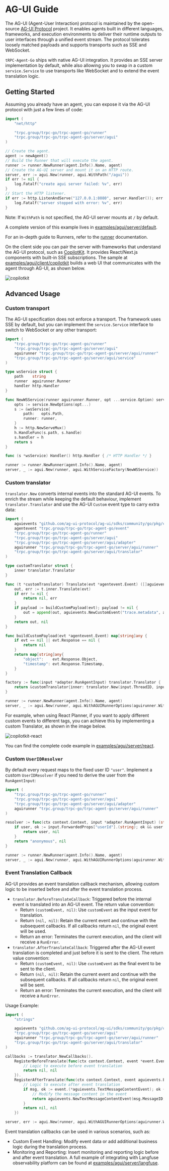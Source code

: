 # AG-UI Guide

The AG-UI (Agent-User Interaction) protocol is maintained by the open-source [AG-UI Protocol](https://github.com/ag-ui-protocol/ag-ui) project. It enables agents built in different languages, frameworks, and execution environments to deliver their runtime outputs to user interfaces through a unified event stream. The protocol tolerates loosely matched payloads and supports transports such as SSE and WebSocket.

`tRPC-Agent-Go` ships with native AG-UI integration. It provides an SSE server implementation by default, while also allowing you to swap in a custom `service.Service` to use transports like WebSocket and to extend the event translation logic.

## Getting Started

Assuming you already have an agent, you can expose it via the AG-UI protocol with just a few lines of code:

```go
import (
    "net/http"

    "trpc.group/trpc-go/trpc-agent-go/runner"
    "trpc.group/trpc-go/trpc-agent-go/server/agui"
)

// Create the agent.
agent := newAgent()
// Build the Runner that will execute the agent.
runner := runner.NewRunner(agent.Info().Name, agent)
// Create the AG-UI server and mount it on an HTTP route.
server, err := agui.New(runner, agui.WithPath("/agui"))
if err != nil {
    log.Fatalf("create agui server failed: %v", err)
}
// Start the HTTP listener.
if err := http.ListenAndServe("127.0.0.1:8080", server.Handler()); err != nil {
    log.Fatalf("server stopped with error: %v", err)
}
```

Note: If `WithPath` is not specified, the AG-UI server mounts at `/` by default.

A complete version of this example lives in [examples/agui/server/default](https://github.com/trpc-group/trpc-agent-go/tree/main/examples/agui/server/default).

For an in-depth guide to Runners, refer to the [runner](./runner.md) documentation.

On the client side you can pair the server with frameworks that understand the AG-UI protocol, such as [CopilotKit](https://github.com/CopilotKit/CopilotKit). It provides React/Next.js components with built-in SSE subscriptions. The sample at [examples/agui/client/copilotkit](https://github.com/trpc-group/trpc-agent-go/tree/main/examples/agui/client/copilotkit) builds a web UI that communicates with the agent through AG-UI, as shown below.

![copilotkit](../assets/img/agui/copilotkit.png)

## Advanced Usage

### Custom transport

The AG-UI specification does not enforce a transport. The framework uses SSE by default, but you can implement the `service.Service` interface to switch to WebSocket or any other transport:

```go
import (
    "trpc.group/trpc-go/trpc-agent-go/runner"
    "trpc.group/trpc-go/trpc-agent-go/server/agui"
    aguirunner "trpc.group/trpc-go/trpc-agent-go/server/agui/runner"
	"trpc.group/trpc-go/trpc-agent-go/server/agui/service"
)

type wsService struct {
	path    string
	runner  aguirunner.Runner
	handler http.Handler
}

func NewWSService(runner aguirunner.Runner, opt ...service.Option) service.Service {
	opts := service.NewOptions(opt...)
	s := &wsService{
		path:   opts.Path,
		runner: runner,
	}
	h := http.NewServeMux()
	h.HandleFunc(s.path, s.handle)
	s.handler = h
	return s
}

func (s *wsService) Handler() http.Handler { /* HTTP Handler */ }

runner := runner.NewRunner(agent.Info().Name, agent)
server, _ := agui.New(runner, agui.WithServiceFactory(NewWSService))
```

### Custom translator

`translator.New` converts internal events into the standard AG-UI events. To enrich the stream while keeping the default behaviour, implement `translator.Translator` and use the AG-UI `Custom` event type to carry extra data:

```go
import (
    aguievents "github.com/ag-ui-protocol/ag-ui/sdks/community/go/pkg/core/events"
    agentevent "trpc.group/trpc-go/trpc-agent-go/event"
    "trpc.group/trpc-go/trpc-agent-go/runner"
    "trpc.group/trpc-go/trpc-agent-go/server/agui"
    "trpc.group/trpc-go/trpc-agent-go/server/agui/adapter"
    aguirunner "trpc.group/trpc-go/trpc-agent-go/server/agui/runner"
    "trpc.group/trpc-go/trpc-agent-go/server/agui/translator"
)

type customTranslator struct {
    inner translator.Translator
}

func (t *customTranslator) Translate(evt *agentevent.Event) ([]aguievents.Event, error) {
    out, err := t.inner.Translate(evt)
    if err != nil {
        return nil, err
    }
    if payload := buildCustomPayload(evt); payload != nil {
        out = append(out, aguievents.NewCustomEvent("trace.metadata", aguievents.WithValue(payload)))
    }
    return out, nil
}

func buildCustomPayload(evt *agentevent.Event) map[string]any {
    if evt == nil || evt.Response == nil {
        return nil
    }
    return map[string]any{
        "object":    evt.Response.Object,
        "timestamp": evt.Response.Timestamp,
    }
}

factory := func(input *adapter.RunAgentInput) translator.Translator {
    return &customTranslator{inner: translator.New(input.ThreadID, input.RunID)}
}

runner := runner.NewRunner(agent.Info().Name, agent)
server, _ := agui.New(runner, agui.WithAGUIRunnerOptions(aguirunner.WithTranslatorFactory(factory)))
```

For example, when using React Planner, if you want to apply different custom events to different tags, you can achieve this by implementing a custom Translator, as shown in the image below.

![copilotkit-react](../assets/img/agui/copilotkit-react.png)

You can find the complete code example in [examples/agui/server/react](https://github.com/trpc-group/trpc-agent-go/tree/main/examples/agui/server/react).

### Custom `UserIDResolver`

By default every request maps to the fixed user ID `"user"`. Implement a custom `UserIDResolver` if you need to derive the user from the `RunAgentInput`:

```go
import (
    "trpc.group/trpc-go/trpc-agent-go/runner"
    "trpc.group/trpc-go/trpc-agent-go/server/agui"
    "trpc.group/trpc-go/trpc-agent-go/server/agui/adapter"
    aguirunner "trpc.group/trpc-go/trpc-agent-go/server/agui/runner"
)

resolver := func(ctx context.Context, input *adapter.RunAgentInput) (string, error) {
    if user, ok := input.ForwardedProps["userId"].(string); ok && user != "" {
        return user, nil
    }
    return "anonymous", nil
}

runner := runner.NewRunner(agent.Info().Name, agent)
server, _ := agui.New(runner, agui.WithAGUIRunnerOptions(aguirunner.WithUserIDResolver(resolver)))
```

### Event Translation Callback

AG-UI provides an event translation callback mechanism, allowing custom logic to be inserted before and after the event translation process.

- `translator.BeforeTranslateCallback`: Triggered before the internal event is translated into an AG-UI event. The return value convention:
  - Return `(customEvent, nil)`: Use `customEvent` as the input event for translation.
  - Return `(nil, nil)`: Retain the current event and continue with the subsequent callbacks. If all callbacks return `nil`, the original event will be used.
  - Return an error: Terminates the current execution, and the client will receive a `RunError`.
- `translator.AfterTranslateCallback`: Triggered after the AG-UI event translation is completed and just before it is sent to the client. The return value convention:
  - Return `(customEvent, nil)`: Use `customEvent` as the final event to be sent to the client.
  - Return `(nil, nil)`: Retain the current event and continue with the subsequent callbacks. If all callbacks return `nil`, the original event will be sent.
  - Return an error: Terminates the current execution, and the client will receive a `RunError`.

Usage Example:

```go
import (
    "strings"

    aguievents "github.com/ag-ui-protocol/ag-ui/sdks/community/go/pkg/core/events"
    "trpc.group/trpc-go/trpc-agent-go/server/agui"
    aguirunner "trpc.group/trpc-go/trpc-agent-go/server/agui/runner"
    "trpc.group/trpc-go/trpc-agent-go/server/agui/translator"
)

callbacks := translator.NewCallbacks().
    RegisterBeforeTranslate(func(ctx context.Context, event *event.Event) (*event.Event, error) {
        // Logic to execute before event translation
        return nil, nil
    }).
    RegisterAfterTranslate(func(ctx context.Context, event aguievents.Event) (aguievents.Event, error) {
        // Logic to execute after event translation
        if msg, ok := event.(*aguievents.TextMessageContentEvent); ok {
            // Modify the message content in the event
            return aguievents.NewTextMessageContentEvent(msg.MessageID, msg.Delta+" [via callback]"), nil
        }
        return nil, nil
    })

server, err := agui.New(runner, agui.WithAGUIRunnerOptions(aguirunner.WithTranslateCallbacks(callbacks)))
```

Event translation callbacks can be used in various scenarios, such as:

- Custom Event Handling: Modify event data or add additional business logic during the translation process.
- Monitoring and Reporting: Insert monitoring and reporting logic before and after event translation. A full example of integrating with Langfuse observability platform can be found at [examples/agui/server/langfuse](https://github.com/trpc-group/trpc-agent-go/tree/main/examples/agui/server/langfuse).
